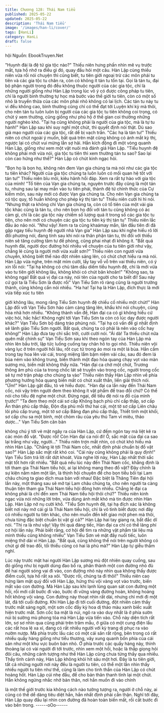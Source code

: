 ```yaml
---
title: Chương 128: Thái Nam tiểu
published: 2025-05-22
updated: 2025-05-22
description: 'Thái Nam tiểu'
image: '/images/han-li/cover/'
tags: [HanLi]
category: HanLi
draft: false
---
```


hội
Nguồn: EbookTruyen.Net

"Huynh đài là đệ tử gia tộc nào?" Thiếu niên hưng phấn nhìn mê
vụ trước mắt, tựa hồ nhớ ra điều gì đó, quay đầu hỏi một câu.
Hàn Lập cùng thiếu niên vừa rồi nói chuyện thì cũng biết, tu tiên
giới ngoại trừ các môn phái tu tiên và các gia tộc tu chân ra, còn
có không ít tán tu tồn tại.
Gọi là tán tu, đại bộ phận người trong đó đều không thuộc người
của các gia tộc, chỉ là những người giống như Hàn Lập trong lúc
vô ý có được công pháp tu tiên, chỉ là người bình thường tự học
mà bước vào thế giới tu tiên, còn có một số nhỏ là truyền thừa
của các môn phái nhỏ không có lai lịch. Các tán tu này tu vi đều
không cao, bình thường cũng chỉ có thể đạt tới Luyện khí kỳ mà
thôi, cho nên tán tu luôn luôn bị người của các gia tộc tu tiên
không coi trọng, có chút ý xem thường, cũng giống như phú hộ ở
thế gian coi thường những người nghèo khó.
"Tại hạ cũng không phải là người của gia tộc, mà là tự tu hành!"
Hàn Lập sau khi suy nghĩ một chút, thì quyết định nói thật. Dù sao
giả mạo người của các gia tộc, rất dể bị vạch trần.
"Các hạ là tán tu!" Thiếu niên có chút ngoài ý muốn, bất quá trên
mặt cũng không có ánh mắt kỳ thị, ngược lại có chút vui mừng lẫn
sợ hãi.
Hắn kích động đi một vòng quanh Hàn Lập, giống như xem một
vật nuôi mà đánh giá Hàn Lập.
"Tiểu huynh đệ không phải mới vừa nói, gia tộc tu tiên thì xem
thường tán tu sao? Sao lại còn cao hứng như thế?" Hàn Lập có
chút kinh ngạc hỏi.

"Bọn họ là bọn họ, không nên đem Vạn gia chúng ta mà nói như
các gia tộc tu tiên khác? Người của gia tộc chúng ta luôn luôn có
mối quan hệ tốt với tán tu!" Thiếu niên bĩu môi, kiêu hãnh hồi đáp.
Xem ra rất tự hào với gia tộc của mình!
"Tổ tiên của Vạn gia chúng ta, nguyên trước đây cũng là một tán
tu, nhưng sau lại may mắn vào tu tiên phái, thành đệ tử chính
thức của Cự kiếm môn, sau này mới có được Vạn gia chúng ta.
Cho nên Vạn gia chúng ta có tộc quy, tổ huấn không cho phép kỳ
thị tán tu" Thiếu niên cười hì hì nói.
"Nhưng thật ra không chỉ Vạn gia chúng ta, còn có tổ tiên của một
vài gia tộc khác cũng là tán tu, cho nên bọn họ đối với tán tu cũng
không có ác cảm gì, chỉ là các gia tộc này chiếm số lượng quá ít
trong số các gia tộc tu tiên, cho nên mới có chuyện các gia tộc tu
tiên kỳ thị tán tu" Thiếu niên lắc đầu ảo não nói.
"Như vậy! Xem ra ta cũng khaámay mắn, lần đầu tiên đi đã gặp
ngay tiểu huynh đệ người nhà Vạn gia" Hàn Lập sau khi nghe
hiểu rõ lời đối phương nói, đang tính sau khi nói ra thân phận tán
tu, thì đối với thiếu niên sẽ tăng cường tâm tư đề phòng, cũng
phai nhạt đi không ít.
"Bất quá huynh đài, người dọc đường hỏi nhiều về chuyện của tu
tiên giới như vậy, chẳng lẻ cũng là người mới vừa xuất sơn?"
Thiếu niên con ngươi vừa chuyển, không biết thế nào đột nhiên
sáng lên, có chút chợt hiểu ra mà nói.
Hàn Lập vừa nghe, trên mặt mỉm cười, lấy tay vỗ vỗ trên vai thiếu
niên, có ý xin lỗi nói: "Tại hạ không có chủ tâm dấu diếm tiểu
huynh đệ, chỉ là mới vừa vào tu tiên giới không lâu, không khỏi có
chút băn khoăn!"
"Không sao, ta không ngại! Bất quá vị đại ca này, nói tên của
người cho ta biết đi! Sau này cứ gọi ta là Tiểu Sơn là được rồi"
Vạn Tiểu Sơn rõ ràng cũng là người trưởng thành, cũng không
cần nói nhiều.
"Ha ha! Tại hạ là Hàn Lập, đích thực là mới vừa tiếp xúc tu tiên

giới không lâu, mong rằng Tiểu Sơn huynh đệ chiếu cố nhiều một
chút!" Hàn Lập đối với Vạn Tiểu Sơn hảo cảm càng tăng lên, khẩu
khí nói chuyện, cũng hòa nhã hơn nhiều.
"Không thành vấn đề, Hàn đại ca có gì không hiểu cứ việc hỏi,
hắc hắc! Không nghĩ tới Vạn Tiểu Sơn ta còn có lúc dạy được
người khác?" Vạn Tiểu Sơn bộ dáng trào phúng nói.
"Tại hạ có vấn đề gì nhất định sẽ lãnh giáo Tiểu Sơn người. Bất
quá, chúng ta có phải là nên vào cốc hay không!" Hàn Lập đưa
tay chỉ sắc trời, cười cười nói.
"Ái dà! Ta thiếu chút nữa quên mất chính sự" Vạn Tiểu Sơn sau
khi theo ngón tay của Hàn Lập mà nhìn lên bầu trời, lập tức luống
cuống tay chân hô to gọi nhỏ.
Thiếu niên vội vàng lục ở trên người hồi lâu, rốt cục từ trong áo
moi ra một lá bùa.
Hắn cầm trong tay hoa lên vài cái, trong miệng lẩm bậm niệm vài
câu, sau đó đem lá bùa ném vào không trung, biến thành một đạo
hỏa quang chạy vọt vào màn sương mù, biến mất không thấy
nữa.
"Hàn đại ca chờ một chút, Trương thông âm phù của ta trong chốc
lát sẽ truyền vào trong cốc, người trong cốc sẽ tự mở trận pháp
cho chúng ta vào" Thiếu niên thấy Hàn Lập nhìn về phía phương
hướng hỏa quang biến mất có chút xuất thần, liền giải thích nói.
"Ừm!" Hàn Lập gật đầu, tỏ vẻ hiểu được.
"Hàn đại ca lần này đến Thái Nam cốc, nói vậy trên người đem
theo không ít vật phẩm để trao đổi chứ? Có thể nói cho tiểu đệ
nghe một chút. Đừng ngại, để tiểu đệ nói ra đồ của mình trước!"
"Ta đem theo một cái sơ cấp Không bạch phù chỉ cấp thấp, sơ
cấp Ẩn thân phù cấp thấp, Độn địa phù mỗi thứ hai cái, một tờ sơ
cấp Liên châu lôi phù cấp trung, một tờ sơ cấp Băng đạn phù cấp
thấp, Thiết tinh một khối, sơ cấp chu sa một bình, một chòm râu
của yêu thú Tam vĩ miêu, thảo dược…" Vạn Tiểu Sơn căn bản

không chú ý tới vẻ mặt ngây ra của Hàn Lập, cứ đếm ngón tay
mà liệt kê ra các món đồ vật.
"Được rồi! Còn Hàn đại ca nói đi! Ồ, sắc mặt của đại ca sao lại
trắng như vậy, người…" Thiếu niên trợn mắt nhìn, có chút khó
hiểu mà nhìn Hàn Lập.
"Chẳng lẻ tới Thái Nam cốc, nhất định phải chuẩn bị đồ vật sao?"
Hàn Lập sắc mặt rất khó coi.
"Cái này cũng không phải là quy định!" Vạn Tiểu Sơn trả lời rất
dứt khoát.
Vừa nghe lời này, Hàn Lập nhất thời sắc mặt tốt hơn rất nhiều.
"Bất quá nếu lúc này đến Thái Nam cốc, khẳng định là tới tham
gia Thái Nam tiểu hội, ai lại không mang theo đồ vật? Đây chính
là sự kiện năm năm một lần, là thịnh hội chuyên để cho bọn tiểu
bối tại Lam châu chúng ta giao dịch mua bán với nhau! Đặc biệt là
Thăng Tiên đại hội lần này, một tháng sau sẽ mở tại Lam châu
chúng ta, cho nên người ta càng thuận tiện tham gia Thái Nam
tiểu hội đông hơn nhiều. Chẳng lẻ đại ca không phải là chỉ đến
xem Thái Nam tiểu hội thôi chứ?" Thiếu niên kinh ngạc vừa nói
những lời trên, vừa dùng ánh mắt khó mà tin được nhìn Hàn Lập.
Hàn Lập nở nụ cười khổ.
"Tiểu Sơn huynh đệ, tại hạ đích xác là không biết nơi này mở cái
gì là Thái Nam tiểu hội, chỉ là vô tình biết được nơi đây có nhiều
người tu tiên khác, cho nên muốn đến kết giao một phen mà thôi,
chưa từng đặc biệt chuẩn bị vật gì cả?" Hàn Lập hai tay giang ra,
bất đắc dĩ nói.
"Thì ra là như vậy! Vậy thì quá đáng tiếc, Hàn đại ca chỉ có thể
lãng phí cơ hội lần này. Phải biết rằng, cơ hội để tìm ra những vật
phẩm tài liệu mà mình thiếu cũng không nhiều" Vạn Tiểu Sơn vẻ
mặt đầy nuối tiếc, luôn miệng thở dài vì Hàn Lập.
"Bất quá, cũng không thể nói trên người không có chút gì để trao
đổi, tối thiểu cũng có hai lá phù mà?" Hàn Lập tự giễu thầm nghĩ.

Lúc này trước mặt hai người Hàn Lập sương mù đột nhiên quay
cuồng, sau đó giống như bị người dùng đao bổ ra, phân thành
một con đường nhỏ đủ để hai người sóng vai đi vào, con đường
nhỏ này nhìn qua không thấy được điểm cuối, tựa hồ rất xa xôi.
"Được rồi, chúng ta đi thôi!" Thiếu niên cao hứng làm mặt quỷ đối
với Hàn Lập, hứng thú vội vàng vọt vào trước, biến mất vào con
đường.
Mà Hàn Lập sau khi lạnh lùng quan sát con đường một hồi, rồi
mới cất bước đi vào, bước đi vững vàng đường hoàn, không
hoảng hốt không vội vàng.
Con đường này thoạt nhìn rất dài, nhưng chỉ mới đi một lát, đã tới
cuối đường.
Khi Hàn Lập đi tới cuối đường, đột nhiên cảm thấy trước mắt
sáng ngời, một sơn cốc đầy kỳ hoa dị thảo màu xanh biếc xuất
hiện trước mắt. Sơn cốc ba mặt là núi, ngõ ra vào duy nhất là ở
phía sườn núi bị sường mù phong tỏa mà Hàn Lập vừa tiến vào.
Chỗ này diện tích rất lớn, sơ sơ nhìn qua cũng phải trên trăm
mẫu, ở giữa có một cung điện lầu các rất hoa lệ xa xỉ, đang có rất
nhiều người với kỳ trang dị phục ra vào nườm nượp.
Mà phía trước lầu các có một cái sân rất rộng, bên trong có rất
nhiều quầy hàng giống như tiểu thương, vây xung quanh bốn
phía của cái sân như một khu vực buôn bán nhỏ. Ở phía trước
các quầy hàng này, thỉnh thoảng lại có vài người đi tới trước, nhìn
xem một hồi, hoặc là thấp giọng hỏi đôi câu, những cảnh tượng
như thế Hàn Lập cũng chưa từng thấy qua nhiều.
Thấy tình cảnh này, Hàn Lập không khỏi hít sâu một hơi. Đây là tu
tiên giới, tất cả những người nơi này đều là người tu tiên, có thể
một lần nhìn thấy nhiều người tu tiên như thế, cũng là làm cho
tinh thần của Hàn Lập có chút hoảng hốt.
Hàn Lập cúi nhẹ đầu, để cho bản thân thanh tỉnh lại một chút.
Hắn không ngừng nhắc nhở bản thân, nơi hắn muốn đi vào chính

là một thế giới trước kia không cách nào tưởng tượng ra, người ở
chỗ này, ai cũng có thể dể dàng tiêu diệt hắn, hắn nhất định phải
cẩn thận.
Nghĩ tới đây, Hàn Lập quay đầu lại nhìn con đường đã hoàn toàn
biến mất, rồi cất bước đi vào bên trong.
------oOo------
